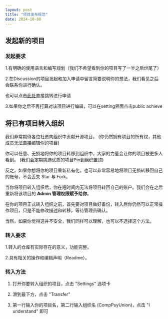 ```yaml
---
layout: post
title: "项目发布规范"
date: 2024-10-08
---
```


## 发起新的项目

### 发起要求

1.有明确的使用语言和编写规划（我们不希望看到你的项目写了一半之后烂尾了）

2.在Discussion的项目发起和加入申请中留言简要说明你的想法，我们看见之后会联系你进行确认。

也可以点击[此处](https://github.com/orgs/CompPsyUnion/discussions/categories/%E9%A1%B9%E7%9B%AE%E5%8F%91%E8%B5%B7%E5%92%8C%E5%8A%A0%E5%85%A5%E7%94%B3%E8%AF%B7)直接跳转进行申请

3.如果你之后不再打算对该项目进行编辑，可以在setting界面点击public achieve

## 将已有项目转入组织

我们非常期待各位社员向组织中贡献开源项目。 (你仍然拥有项目的所有权，其他成员无法直接编辑你的项目)

你可以任意、无损地将你的项目转移到组织中，大家的力量会让你的项目被更多人看到。 (我们会定期挑选优质的项目Pin到组织置顶)

反之，如果你想将你的项目重新私有化，也可以非常容易地将项目无损转移回自己的账号，不会丢失 Star 与 Fork。

当你将项目转入组织后，你在短时间内无法将项目转回自己的账户。我们会在之后重新将该项目的 **Admin 管理权限赋予给你**。

在你的项目正式转入组织之前，首先要对项目做好备份，转入后你仍然可以正常操作项目，只是不能修改描述和转移，等待管理员确认。

当然，如果你觉得这并不安全，我们同样可以理解，也可以不选择这个方法。

### 转入要求

1.转入的仓库有实际存在的意义，功能完整。

2.具有相关的操作和编辑声明（Readme）。

### 转入方法

1. 打开你要转入组织的项目，点击 "Settings" 选项卡

2. 滑到最下方，点击 "Transfer"

3. 第一行输入你的项目名，第二行输入组织名 (CompPsyUnion)，点击 "I understand" 即可
